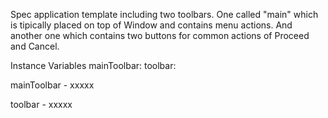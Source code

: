 Spec application template including two toolbars. One called "main" which is tipically placed on top of Window and contains menu actions. And another one which contains two buttons for common actions of Proceed and Cancel.

Instance Variables
	mainToolbar:		<Object>
	toolbar:		<Object>

mainToolbar
	- xxxxx

toolbar
	- xxxxx
